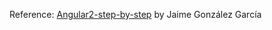 Reference: [Angular2-step-by-step](https://www.barbarianmeetscoding.com/blog/categories/angular2-step-by-step/) by Jaime González García
